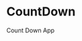 # CountDown
 Count Down App
     
        
                                           
                                            
                                         
                               
                  
          
  
 
  
 
